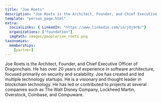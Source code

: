 ```yaml
---
title: "Joe Roets"
description: "Joe Roets is the Architect, Founder, and Chief Executive Officer of Dragonchain."
template: "person_page.html"
extra:
  socialLinks: { LinkedIn: "https://www.linkedin.com/in/j0j0r0/"}
  organizations: ["foundation"]
  imgPath: images/people/joe_roets.png
taxonomies:
  memberships:
    [partner]
---
```


Joe Roets is the Architect, Founder, and Chief Executive Officer of Dragonchain. He has over 20 years of experience in software architecture, focused primarily on security and scalability. Joe has created and led multiple technology startups. He is a visionary and thought leader in blockchain technology. He has led or contributed to projects at several companies such as The Walt Disney Company, Lockheed Martin, Overstock, Coinbase, and Compuware.